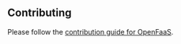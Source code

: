 ## Contributing

Please follow the [contribution guide for OpenFaaS](https://github.com/openfaas/faas/blob/master/CONTRIBUTING.md).